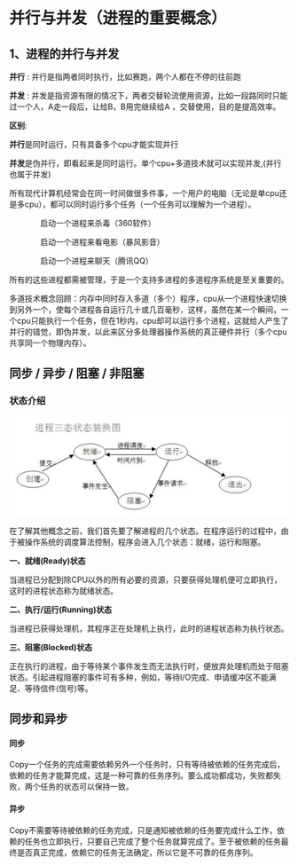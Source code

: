 # 并行与并发（进程的重要概念）



## 1、进程的并行与并发

**并行** : 并行是指两者同时执行，比如赛跑，两个人都在不停的往前跑

**并发** : 并发是指资源有限的情况下，两者交替轮流使用资源，比如一段路同时只能过一个人，A走一段后，让给B，B用完继续给A ，交替使用，目的是提高效率。

**区别**:

**并行**是同时运行，只有具备多个cpu才能实现并行

**并发**是伪并行，即看起来是同时运行。单个cpu+多道技术就可以实现并发,(并行也属于并发)



所有现代计算机经常会在同一时间做很多件事，一个用户的电脑（无论是单cpu还是多cpu），都可以同时运行多个任务（一个任务可以理解为一个进程）。

　　　　启动一个进程来杀毒（360软件）

　　　　启动一个进程来看电影（暴风影音）

　　　　启动一个进程来聊天（腾讯QQ）

所有的这些进程都需被管理，于是一个支持多进程的多道程序系统是至关重要的。

多道技术概念回顾：内存中同时存入多道（多个）程序，cpu从一个进程快速切换到另外一个，使每个进程各自运行几十或几百毫秒，这样，虽然在某一个瞬间，一个cpu只能执行一个任务，但在1秒内，cpu却可以运行多个进程，这就给人产生了并行的错觉，即伪并发，以此来区分多处理器操作系统的真正硬件并行（多个cpu共享同一个物理内存）。



## 同步 / 异步 / 阻塞 / 非阻塞

### 状态介绍

![](2%E5%B9%B6%E8%A1%8C%E4%B8%8E%E5%B9%B6%E5%8F%91.assets/status.webp)

在了解其他概念之前，我们首先要了解进程的几个状态。在程序运行的过程中，由于被操作系统的调度算法控制，程序会进入几个状态：就绪，运行和阻塞。

**一、就绪(Ready)状态**

当进程已分配到除CPU以外的所有必要的资源，只要获得处理机便可立即执行，这时的进程状态称为就绪状态。

**二、执行/运行(Running)状态**

当进程已获得处理机，其程序正在处理机上执行，此时的进程状态称为执行状态。

**三、阻塞(Blocked)状态**

正在执行的进程，由于等待某个事件发生而无法执行时，便放弃处理机而处于阻塞状态。引起进程阻塞的事件可有多种，例如，等待I/O完成、申请缓冲区不能满足、等待信件(信号)等。

## 同步和异步

#### **同步**

Copy一个任务的完成需要依赖另外一个任务时，只有等待被依赖的任务完成后，依赖的任务才能算完成，这是一种可靠的任务序列。要么成功都成功，失败都失败，两个任务的状态可以保持一致。

#### 异步

Copy不需要等待被依赖的任务完成，只是通知被依赖的任务要完成什么工作，依赖的任务也立即执行，只要自己完成了整个任务就算完成了。至于被依赖的任务最终是否真正完成，依赖它的任务无法确定，所以它是不可靠的任务序列。

















